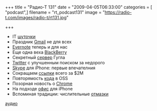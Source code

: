 +++
title = "Радио-Т 131"
date = "2009-04-05T06:33:00"
categories = [ "podcast",]
filename = "rt_podcast131"
image = "https://radio-t.com/images/radio-t/rt131.jpg"

+++

- IT [шуточки](http://www.opennet.ru/opennews/art.shtml?num=21040)
- Праздник [Gmail](http://tech.slashdot.org/article.pl?sid=09/04/03/0652215&from=rss) не для всех
- [Evernote](http://webplanet.ru/news/service/2009/04/03/evernote.html) теперь и для нас
- Еще одна веха [BlackBerry](http://www.engadget.com/2009/04/03/rim-sells-its-50-millionth-blackberry-surprises-even-itself-wit/)
- Секретный [сервер](http://news.cnet.com/8301-1001_3-10209580-92.html) Гугла
- [Twitter](http://webplanet.ru/news/advert/2009/04/04/twitter_google.html) с улучшенным поиском за недорого
- [Skype](http://net.compulenta.ru/414980/) для iPhone: первые впечателния
- Сокращаем [ссылки](http://habrahabr.ru/blogs/startup/56001/) всего за $2М
- Повторямость [кода](http://www.opennet.ru/opennews/art.shtml?num=21002) в OSS
- Позорная новость о [Chrome](http://digg.com/d1nVco)
- На подходе [офис](http://soft.compulenta.ru/416040/) для iPhone
- Вспоминая традиции: числительные [отмазки](http://savasplace.com/2008/10/20-things-programmers-say-when-something-is-not-working/)


[аудио](http://cdn.radio-t.com/rt_podcast131.mp3)
<audio src="http://cdn.radio-t.com/rt_podcast131.mp3" preload="none"></audio>